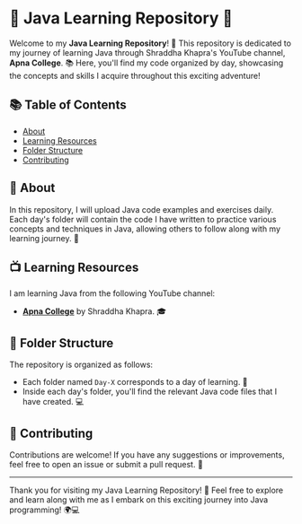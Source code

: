 # 🌟 Java Learning Repository 🚀

Welcome to my **Java Learning Repository**! 🎉 This repository is dedicated to my journey of learning Java through Shraddha Khapra's YouTube channel, **Apna College**. 📚 Here, you'll find my code organized by day, showcasing the concepts and skills I acquire throughout this exciting adventure!

## 📚 Table of Contents

- [About](#about)
- [Learning Resources](#learning-resources)
- [Folder Structure](#folder-structure)
- [Contributing](#contributing)

## 📝 About

In this repository, I will upload Java code examples and exercises daily. Each day's folder will contain the code I have written to practice various concepts and techniques in Java, allowing others to follow along with my learning journey. 🌈

## 📺 Learning Resources

I am learning Java from the following YouTube channel:

- **[Apna College](https://www.youtube.com/@ApnaCollegeOfficial)** by Shraddha Khapra. 🎓

## 📂 Folder Structure

The repository is organized as follows:

- Each folder named `Day-X` corresponds to a day of learning. 📅
- Inside each day's folder, you'll find the relevant Java code files that I have created. 💻

## 🤝 Contributing

Contributions are welcome! If you have any suggestions or improvements, feel free to open an issue or submit a pull request. 💬

---

Thank you for visiting my Java Learning Repository! 🌟 Feel free to explore and learn along with me as I embark on this exciting journey into Java programming! 🌍💻
